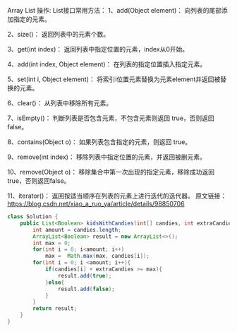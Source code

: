 
Array List 操作:
List接口常用方法：
1、add(Object element)： 向列表的尾部添加指定的元素。

2、size()： 返回列表中的元素个数。

3、get(int index)： 返回列表中指定位置的元素，index从0开始。

4、add(int index, Object element)： 在列表的指定位置插入指定元素。

5、set(int i, Object element)： 将索引i位置元素替换为元素element并返回被替换的元素。

6、clear()： 从列表中移除所有元素。

7、isEmpty()： 判断列表是否包含元素，不包含元素则返回 true，否则返回false。

8、contains(Object o)： 如果列表包含指定的元素，则返回 true。

9、remove(int index)： 移除列表中指定位置的元素，并返回被删元素。

10、remove(Object o)： 移除集合中第一次出现的指定元素，移除成功返回true，否则返回false。

11、iterator()： 返回按适当顺序在列表的元素上进行迭代的迭代器。
原文链接：https://blog.csdn.net/xiao_a_ruo_ya/article/details/98850706


```java
class Solution {
    public List<Boolean> kidsWithCandies(int[] candies, int extraCandies) {
        int amount = candies.length;
        ArrayList<Boolean> result = new ArrayList<>();
        int max = 0;
        for(int i = 0; i<amount; i++)
            max =  Math.max(max, candies[i]);
        for(int i = 0; i <amount; i++){
            if(candies[i] + extraCandies >= max){
                result.add(true);
            }else{
                result.add(false);
            }
        }
        return result;
    }
}
```
